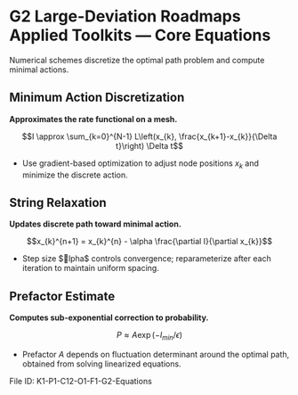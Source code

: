 # G2 Large-Deviation Roadmaps Applied Toolkits — Core Equations

Numerical schemes discretize the optimal path problem and compute minimal actions.

## Minimum Action Discretization
**Approximates the rate functional on a mesh.**

$$I \approx \sum_{k=0}^{N-1} L\left(x_{k}, \frac{x_{k+1}-x_{k}}{\Delta t}\right) \Delta t$$

- Use gradient-based optimization to adjust node positions $x_{k}$ and minimize the discrete action.
## String Relaxation
**Updates discrete path toward minimal action.**

$$x_{k}^{n+1} = x_{k}^{n} - \alpha \frac{\partial I}{\partial x_{k}}$$

- Step size $lpha$ controls convergence; reparameterize after each iteration to maintain uniform spacing.
## Prefactor Estimate
**Computes sub-exponential correction to probability.**

$$P \approx A \exp(-I_{min}/\epsilon)$$

- Prefactor $A$ depends on fluctuation determinant around the optimal path, obtained from solving linearized equations.

File ID: K1-P1-C12-O1-F1-G2-Equations
